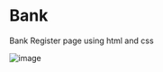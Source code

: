 # Bank
Bank Register page using html and css

![image](https://github.com/user-attachments/assets/3c225178-2abc-4782-8021-0787b4cdda85)
